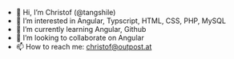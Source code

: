 - 👋 Hi, I’m Christof (@tangshile)
- 👀 I’m interested in Angular, Typscript, HTML, CSS, PHP, MySQL
- 🌱 I’m currently learning Angular, Github
- 💞️ I’m looking to collaborate on Angular
- 📫 How to reach me: christof@outpost.at

<!---
tangshile/tangshile is a ✨ special ✨ repository because its `README.md` (this file) appears on your GitHub profile.
You can click the Preview link to take a look at your changes.
--->
